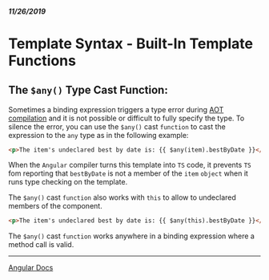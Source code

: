 ##### 11/26/2019
# Template Syntax - Built-In Template Functions
## The `$any()` Type Cast Function:
Sometimes a binding expression triggers a type error during [AOT compilation](https://angular.io/guide/aot-compiler) and it is not possible or difficult to fully specify the type.  To silence the error, you can use the `$any()` cast `function` to cast the expression to the `any` type as in the following example:

```html
<p>The item's undeclared best by date is: {{ $any(item).bestByDate }}</p>
```

When the `Angular` compiler turns this template into `TS` code, it prevents `TS` fom reporting that `bestByDate` is not a member of the `item` `object` when it runs type checking on the template.

The `$any()` cast `function` also works with `this` to allow to undeclared members of the component.

```html
<p>The item's undeclared best by date is: {{ $any(this).bestByDate }}</p>
```

The `$any()` cast `function` works anywhere in a binding expression where a method call is valid.

---

[Angular Docs](https://angular.io/guide/template-syntax#built-in-template-functions)